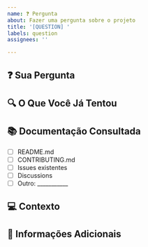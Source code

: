```yaml
---
name: ❓ Pergunta
about: Fazer uma pergunta sobre o projeto
title: '[QUESTION] '
labels: question
assignees: ''

---
```


## ❓ Sua Pergunta
<!-- Faça sua pergunta de forma clara e objetiva -->

## 🔍 O Que Você Já Tentou
<!-- Descreva o que você já pesquisou ou tentou -->

## 📚 Documentação Consultada
<!-- Quais partes da documentação você já leu? -->
- [ ] README.md
- [ ] CONTRIBUTING.md
- [ ] Issues existentes
- [ ] Discussions
- [ ] Outro: ___________

## 💻 Contexto
<!-- Forneça contexto adicional que possa ajudar a entender sua pergunta -->

## 📝 Informações Adicionais
<!-- Qualquer outra informação relevante -->
